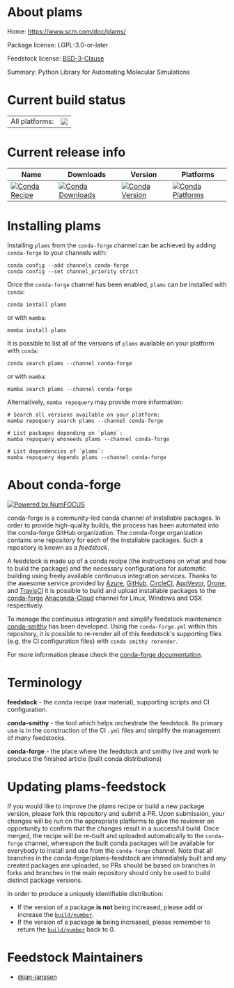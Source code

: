 About plams
===========

Home: https://www.scm.com/doc/plams/

Package license: LGPL-3.0-or-later

Feedstock license: [BSD-3-Clause](https://github.com/conda-forge/plams-feedstock/blob/main/LICENSE.txt)

Summary: Python Library for Automating Molecular Simulations

Current build status
====================


<table><tr><td>All platforms:</td>
    <td>
      <a href="https://dev.azure.com/conda-forge/feedstock-builds/_build/latest?definitionId=17164&branchName=main">
        <img src="https://dev.azure.com/conda-forge/feedstock-builds/_apis/build/status/plams-feedstock?branchName=main">
      </a>
    </td>
  </tr>
</table>

Current release info
====================

| Name | Downloads | Version | Platforms |
| --- | --- | --- | --- |
| [![Conda Recipe](https://img.shields.io/badge/recipe-plams-green.svg)](https://anaconda.org/conda-forge/plams) | [![Conda Downloads](https://img.shields.io/conda/dn/conda-forge/plams.svg)](https://anaconda.org/conda-forge/plams) | [![Conda Version](https://img.shields.io/conda/vn/conda-forge/plams.svg)](https://anaconda.org/conda-forge/plams) | [![Conda Platforms](https://img.shields.io/conda/pn/conda-forge/plams.svg)](https://anaconda.org/conda-forge/plams) |

Installing plams
================

Installing `plams` from the `conda-forge` channel can be achieved by adding `conda-forge` to your channels with:

```
conda config --add channels conda-forge
conda config --set channel_priority strict
```

Once the `conda-forge` channel has been enabled, `plams` can be installed with `conda`:

```
conda install plams
```

or with `mamba`:

```
mamba install plams
```

It is possible to list all of the versions of `plams` available on your platform with `conda`:

```
conda search plams --channel conda-forge
```

or with `mamba`:

```
mamba search plams --channel conda-forge
```

Alternatively, `mamba repoquery` may provide more information:

```
# Search all versions available on your platform:
mamba repoquery search plams --channel conda-forge

# List packages depending on `plams`:
mamba repoquery whoneeds plams --channel conda-forge

# List dependencies of `plams`:
mamba repoquery depends plams --channel conda-forge
```


About conda-forge
=================

[![Powered by
NumFOCUS](https://img.shields.io/badge/powered%20by-NumFOCUS-orange.svg?style=flat&colorA=E1523D&colorB=007D8A)](https://numfocus.org)

conda-forge is a community-led conda channel of installable packages.
In order to provide high-quality builds, the process has been automated into the
conda-forge GitHub organization. The conda-forge organization contains one repository
for each of the installable packages. Such a repository is known as a *feedstock*.

A feedstock is made up of a conda recipe (the instructions on what and how to build
the package) and the necessary configurations for automatic building using freely
available continuous integration services. Thanks to the awesome service provided by
[Azure](https://azure.microsoft.com/en-us/services/devops/), [GitHub](https://github.com/),
[CircleCI](https://circleci.com/), [AppVeyor](https://www.appveyor.com/),
[Drone](https://cloud.drone.io/welcome), and [TravisCI](https://travis-ci.com/)
it is possible to build and upload installable packages to the
[conda-forge](https://anaconda.org/conda-forge) [Anaconda-Cloud](https://anaconda.org/)
channel for Linux, Windows and OSX respectively.

To manage the continuous integration and simplify feedstock maintenance
[conda-smithy](https://github.com/conda-forge/conda-smithy) has been developed.
Using the ``conda-forge.yml`` within this repository, it is possible to re-render all of
this feedstock's supporting files (e.g. the CI configuration files) with ``conda smithy rerender``.

For more information please check the [conda-forge documentation](https://conda-forge.org/docs/).

Terminology
===========

**feedstock** - the conda recipe (raw material), supporting scripts and CI configuration.

**conda-smithy** - the tool which helps orchestrate the feedstock.
                   Its primary use is in the construction of the CI ``.yml`` files
                   and simplify the management of *many* feedstocks.

**conda-forge** - the place where the feedstock and smithy live and work to
                  produce the finished article (built conda distributions)


Updating plams-feedstock
========================

If you would like to improve the plams recipe or build a new
package version, please fork this repository and submit a PR. Upon submission,
your changes will be run on the appropriate platforms to give the reviewer an
opportunity to confirm that the changes result in a successful build. Once
merged, the recipe will be re-built and uploaded automatically to the
`conda-forge` channel, whereupon the built conda packages will be available for
everybody to install and use from the `conda-forge` channel.
Note that all branches in the conda-forge/plams-feedstock are
immediately built and any created packages are uploaded, so PRs should be based
on branches in forks and branches in the main repository should only be used to
build distinct package versions.

In order to produce a uniquely identifiable distribution:
 * If the version of a package **is not** being increased, please add or increase
   the [``build/number``](https://docs.conda.io/projects/conda-build/en/latest/resources/define-metadata.html#build-number-and-string).
 * If the version of a package **is** being increased, please remember to return
   the [``build/number``](https://docs.conda.io/projects/conda-build/en/latest/resources/define-metadata.html#build-number-and-string)
   back to 0.

Feedstock Maintainers
=====================

* [@jan-janssen](https://github.com/jan-janssen/)

